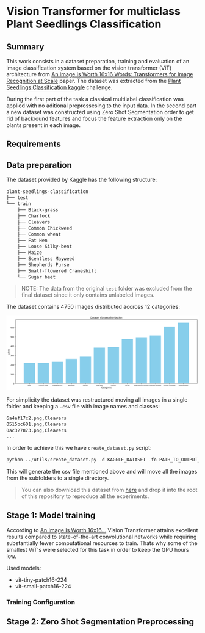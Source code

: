 # Vision Transformer for multiclass Plant Seedlings Classification

## Summary
This work consists in a dataset preparation, training and evaluation of an image classification system based on the vision transformer (ViT) architecture from [An Image is Worth 16x16 Words: Transformers for Image Recognition at Scale](https://arxiv.org/abs/2010.11929) paper. The dataset was extracted from the [Plant Seedlings Classification kaggle](https://www.kaggle.com/c/plant-seedlings-classification) challenge. 

During the first part of the task a classical multilabel classification was applied with no aditional preprossesing to the input data. In the second part a new dataset was constructed using Zero Shot Segmentation order to get rid of backround features and focus the feature extraction only on the plants present in each image.

## Requirements


## Data preparation
The dataset provided by Kaggle has the following structure:
```
plant-seedlings-classification
├── test
└── train
    ├── Black-grass
    ├── Charlock
    ├── Cleavers
    ├── Common Chickweed
    ├── Common wheat
    ├── Fat Hen
    ├── Loose Silky-bent
    ├── Maize
    ├── Scentless Mayweed
    ├── Shepherds Purse
    ├── Small-flowered Cranesbill
    └── Sugar beet
```
> NOTE: The data from the original `test` folder was excluded from the final dataset since it only contains unlabeled images.

The dataset contains 4750 images distributed accross 12 categories:

![title](report/data_distribution.png)

For simplicity the dataset was restructured moving all images in a single folder and keeping a `.csv` file with image names and classes:

```
6a4ef17c2.png,Cleavers
0515bc601.png,Cleavers
0ac327873.png,Cleavers
...
```

In order to achieve this we have `create_dataset.py` script:

```python
python ../utils/create_dataset.py -d KAGGLE_DATASET -fo PATH_TO_OUTPUT_CSV -of PATH_TO_OUTPUT_IMG_FOLDER
```
This will generate the csv file mentioned above and will move all the images from the subfolders to a single directory.
> You can also download this dataset from [here]() and drop it into the root of this repository to reproduce all the experiments.

## Stage 1: Model training

According to [An Image is Worth 16x16...](https://arxiv.org/abs/2010.11929) Vision Transformer attains excellent results compared to state-of-the-art convolutional networks while requiring substantially fewer computational resources to train. Thats why  some of the smallest ViT's were selected for this task in order to keep the GPU hours low.

Used models:
    
* vit-tiny-patch16-224
* vit-small-patch16-224

### Training Configuration



## Stage 2: Zero Shot Segmentation Preprocessing

